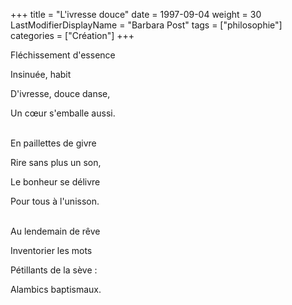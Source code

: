 +++
title = "L'ivresse douce"
date = 1997-09-04
weight = 30
LastModifierDisplayName = "Barbara Post"
tags = ["philosophie"]
categories = ["Création"]
+++

Fléchissement d'essence

Insinuée, habit

D'ivresse, douce danse,

Un cœur s'emballe aussi.

 \
En paillettes de givre

Rire sans plus un son,

Le bonheur se délivre

Pour tous à l'unisson.

 \
Au lendemain de rêve

Inventorier les mots

Pétillants de la sève :

Alambics baptismaux.
